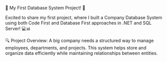 🚀 My First Database System Project! 🚀

Excited to share my first project, where I built a Company Database System using both Code First and Database First approaches in .NET and SQL Server! 💻📊

🔍 Project Overview:
A big company needs a structured way to manage employees, departments, and projects. This system helps store and organize data efficiently while maintaining relationships between entities.





